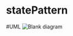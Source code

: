 # statePattern

#UML
![Blank diagram](https://github.com/madedios/statePattern/assets/77655167/cedcfe4b-430c-4c95-a115-ab1f1a4300b8)
